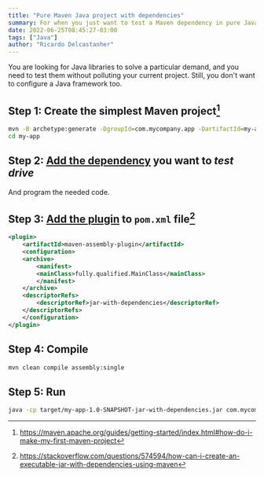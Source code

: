 ```yaml
---
title: "Pure Maven Java project with dependencies"
summary: For when you just want to test a Maven dependency in pure Java.
date: 2022-06-25T08:45:27-03:00
tags: ["Java"]
author: "Ricardo Delcastanher"
---
```


You are looking for Java libraries to solve a particular demand, and you need to test them without polluting your current project. Still, you don't want to configure a Java framework too.

## Step 1: Create the simplest Maven project[^1]

[^1]: https://maven.apache.org/guides/getting-started/index.html#how-do-i-make-my-first-maven-project

```Bash
mvn -B archetype:generate -DgroupId=com.mycompany.app -DartifactId=my-app -DarchetypeArtifactId=maven-archetype-quickstart -DarchetypeVersion=1.4
cd my-app
```

## Step 2: [Add the dependency](https://maven.apache.org/guides/getting-started/index.html#how-do-i-use-external-dependencies) you want to *test drive*

And program the needed code.

## Step 3: [Add the plugin](https://maven.apache.org/guides/getting-started/index.html#how-do-i-use-plugins) to `pom.xml` file[^2]

[^2]: https://stackoverflow.com/questions/574594/how-can-i-create-an-executable-jar-with-dependencies-using-maven

```XML
<plugin>
    <artifactId>maven-assembly-plugin</artifactId>
    <configuration>
    <archive>
        <manifest>
        <mainClass>fully.qualified.MainClass</mainClass>
        </manifest>
    </archive>
    <descriptorRefs>
        <descriptorRef>jar-with-dependencies</descriptorRef>
    </descriptorRefs>
    </configuration>
</plugin>
```

## Step 4: Compile

```Bash
mvn clean compile assembly:single
```

## Step 5: Run

```Bash
java -cp target/my-app-1.0-SNAPSHOT-jar-with-dependencies.jar com.mycompany.app.App
```